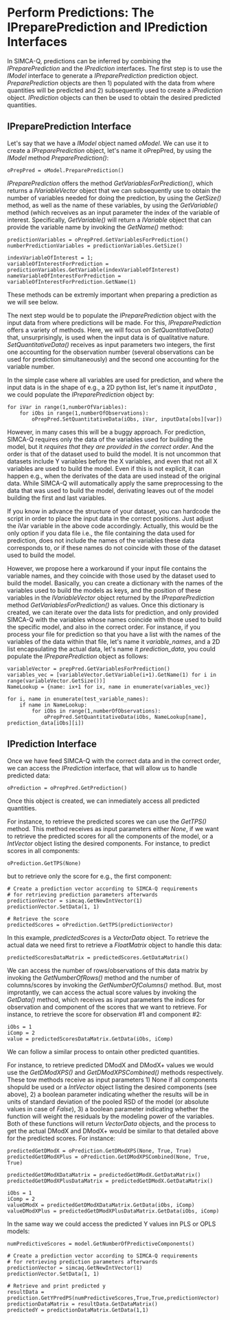 # Perform Predictions: The IPreparePrediction and IPrediction Interfaces

In SIMCA-Q, predictions can be inferred by combining the *IPreparePrediction* and the *IPrediction* interfaces. The first step is to use the *IModel* interface to generate a *IPreparePrediction* prediction object. *PreparePrediction* objects are then 1) populated with the data from where quantities will be predicted and 2) subsequently used to create a *IPrediction* object. *IPrediction* objects can then be used to obtain the desired predicted quantities.

## IPreparePrediction Interface

Let's say that we have a *IModel* object named *oModel*. We can use it to create a *IPreparePrediction* object, let's name it oPrepPred, by using the *IModel* method *PreparePrediction()*:
```
oPrepPred = oModel.PreparePrediction()
```

*IPreparePrediction* offers the method *GetVariablesForPrediction()*, which returns a *IVariableVector* object that we can subsequently use to obtain the number of variables needed for doing the prediction, by using the *GetSize()* method, as well as the name of these variables, by using the *GetVariable()* method (which recveives as an input parameter the index of the variable of interest. Specifically, *GetVariable()* will return a *IVariable* object that can provide the variable name by invoking the *GetName()* method:
```
predictionVariables = oPrepPred.GetVariablesForPrediction()
numberPredictionVariables = predictionVariables.GetSize()

indexVariableOfInterest = 1;
variableOfInterestForPrediction = predictionVariables.GetVariable(indexVariableOfInterest)
nameVariableOfInterestForPrediction = variableOfInterestForPrediction.GetName(1)
```

These methods can be extremly important when preparing a prediction as we will see below.

The next step would be to populate the *IPreparePrediction* object with the input data from where predictions will be made. For this, *IPreparePrediction* offers a variety of methods. Here, we will focus on *SetQuantitativeData()* that, unsurprisingly, is used when the input data is of qualitative nature. *SetQuantitativeData()* receives as input parameters two integers, the first one accounting for the observation number (several observations can be used for prediction simultaneously) and the second one accounting for the variable number.

In the simple case where all variables are used for prediction, and where the input data is in the shape of e.g., a 2D python list, let's name it *inputData* , we could populate the *IPreparePrediction* object by:

```
for iVar in range(1,numberOfVariables):
    for iObs in range(1,numberOfObservations):
        oPrepPred.SetQuantitativeData(iObs, iVar, inputData[obs][var])
```

However, in many cases this will be a buggy approach. For prediction, SIMCA-Q requires only the data of the variables used for building the model, but it _requires that they are provided in the correct order_. And the order is that of the dataset used to build the model. It is not uncommon that datasets include Y variables before the X variables, and even that not all X variables are used to build the model. Even if this is not explicit, it can happen e.g., when the derivates of the data are used instead of the original data. While SIMCA-Q will automatically apply the same preprocessing to the data that was used to build the model, derivating leaves out of the model building the first and last variables.

If you know in advance the structure of your dataset, you can hardcode the script in order to place the input data in the correct positions. Just adjust the iVar variable in the above code accordingly. Actually, this would be the only option if you data file i.e., the file containing the data used for prediction, does not include the names of the variables these data corresponds to, or if these names do not coincide with those of the dataset used to build the model.

However, we propose here a workaround if your input file contains the variable names, and they coincide with those used by the dataset used to build the model. Basically, you can create a dictionary with the names of the variables used to build the models as keys, and the position of these variables in the *IVariableVector* object returned by the *IPreparePrediction* method *GetVariablesForPrediction()* as values. Once this dictionary is created, we can iterate over the data lists for prediction, and only provided SIMCA-Q with the variables whose names coincide with those used to build the specific model, and also in the correct order. For instance, if you process your file for prediction so that you have a list with the names of the variables of the data within that file, let's name it *variable_names*, and a 2D list encapsulating the actual data, let's name it *prediction_data*, you could populate the *IPreparePrediction* object as follows:
```
variableVector = prepPred.GetVariablesForPrediction()
variables_vec = [variableVector.GetVariable(i+1).GetName(1) for i in range(variableVector.GetSize())]
NameLookup = {name: ix+1 for ix, name in enumerate(variables_vec)}

for i, name in enumerate(test_variable_names):
    if name in NameLookup:
        for iObs in range(1,numberOfObservations):
            oPrepPred.SetQuantitativeData(iObs, NameLookup[name], prediction_data[iObs][i])
```

## IPrediction Interface

Once we have feed SIMCA-Q with the correct data and in the correct order, we can access the *IPrediction* interface, that will allow us to handle predicted data:
```
oPrediction = oPrepPred.GetPrediction()
```

Once this object is created, we can inmediately access all predicted quantities.

For instance, to retrieve the predicted scores we can use the *GetTPS()* method. This method receives as input parameters either *None*, if we want to retrieve the predicted scores for all the components of the model, or a *IntVector* object listing the desired components. For instance, to predict scores in all components:
```
oPrediction.GetTPS(None)
```

but to retrieve only the score for e.g., the first component:
```
# Create a prediction vector according to SIMCA-Q requirements
# for retrieving prediction parameters afterwards
predictionVector = simcaq.GetNewIntVector(1)
predictionVector.SetData(1, 1)

# Retrieve the score
predictedScores = oPrediction.GetTPS(predictionVector)
```

In this example, *predictedScores* is a *VectorData* object. To retrieve the actual data we need first to retrieve a *FloatMatrix* object to handle this data:
```
predictedScoresDataMatrix = predictedScores.GetDataMatrix()
```

We can access the number of rows/observations of this data matrix by invoking the *GetNumberOfRows()* method and the number of columns/scores by invoking the *GetNumberOfColumns()* method. But, most improtantly, we can access the actual score values by invoking the *GetData()* method, which receives as input parameters the indices for observation and component of the scores that we want to retrieve. For instance, to retrieve the score for observation #1 and component #2:
```
iObs = 1
iComp = 2
value = predictedScoresDataMatrix.GetData(iObs, iComp)
```

We can follow a similar process to ontain other predicted quantities.

For instance, to retrieve predicted DModX and DModX+ values we would use the *GetDModXPS()* and *GetDModXPSCombined()* methods respectively. These tow methods receive as input parameters 1) None if all components shopuld be used or a *IntVector* object listing the desired components (see above), 2) a boolean parameter indicating whether the results will be in units of standard deviation of the pooled RSD of the model (or absolute values in case of *False*), 3) a boolean parameter indicating whether the function will weight the residuals by the modeling power of the variables. Both of these functions will return *VectorData* objects, and the process to get the actual DModX and DModX+ would be similar to that detailed above for the predicted scores. For instance:
```
predictedGetDModX = oPrediction.GetDModXPS(None, True, True)
predictedGetDModXPlus = oPrediction.GetDModXPSCombined(None, True, True)

predictedGetDModXDataMatrix = predictedGetDModX.GetDataMatrix()
predictedGetDModXPlusDataMatrix = predictedGetDModX.GetDataMatrix()

iObs = 1
iComp = 2
valueDModX = predictedGetDModXDataMatrix.GetData(iObs, iComp)
valueDModXPlus = predictedGetDModXPlusDataMatrix.GetData(iObs, iComp)
```

In the same way we could access the predicted Y values inn PLS or OPLS models:
```
numPredictiveScores = model.GetNumberOfPredictiveComponents()

# Create a prediction vector according to SIMCA-Q requirements
# for retrieving prediction parameters afterwards
predictionVector = simcaq.GetNewIntVector(1)
predictionVector.SetData(1, 1)

# Retrieve and print predicted y
resultData = prediction.GetYPredPS(numPredictiveScores,True,True,predictionVector)
predictionDataMatrix = resultData.GetDataMatrix()
predictedY = predictionDataMatrix.GetData(1,1)
```

